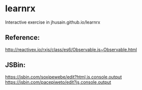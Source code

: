 # learnrx
Interactive exercise in jhusain.github.io/learnrx

## Reference:
http://reactivex.io/rxjs/class/es6/Observable.js~Observable.html


## JSBin: 
https://jsbin.com/soxipewebe/edit?html,js,console,output
https://jsbin.com/pacepiweto/edit?js,console,output
